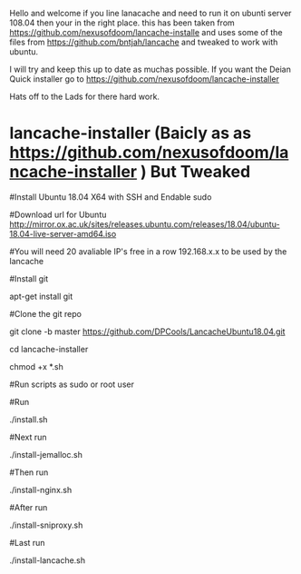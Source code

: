 Hello and welcome if you line lanacache and need to run it on ubunti server 108.04 then your in the right place.
this has been taken from https://github.com/nexusofdoom/lancache-installe and uses some of the files from 
https://github.com/bntjah/lancache and tweaked to work with ubuntu.

I will try and keep this up to date as muchas possible. If you want the Deian Quick installer  go to https://github.com/nexusofdoom/lancache-installer

Hats off to the Lads for there hard work.

# lancache-installer (Baicly as as https://github.com/nexusofdoom/lancache-installer ) But Tweaked
 
 #Install Ubuntu 18.04 X64 with SSH and Endable sudo
 
 #Download url for Ubuntu
http://mirror.ox.ac.uk/sites/releases.ubuntu.com/releases/18.04/ubuntu-18.04-live-server-amd64.iso
 
 #You will need 20 avaliable IP's free in a row 192.168.x.x to be used by the lancache

#Install git

apt-get install git

#Clone the git repo

git clone -b master https://github.com/DPCools/LancacheUbuntu18.04.git

 
 cd lancache-installer 
 
 chmod +x *.sh 

#Run scripts as sudo or root user

#Run 
 
 ./install.sh
 
#Next run
 
 ./install-jemalloc.sh

#Then run 
 
 ./install-nginx.sh

#After run 
 
 ./install-sniproxy.sh

#Last run 
 
 ./install-lancache.sh
